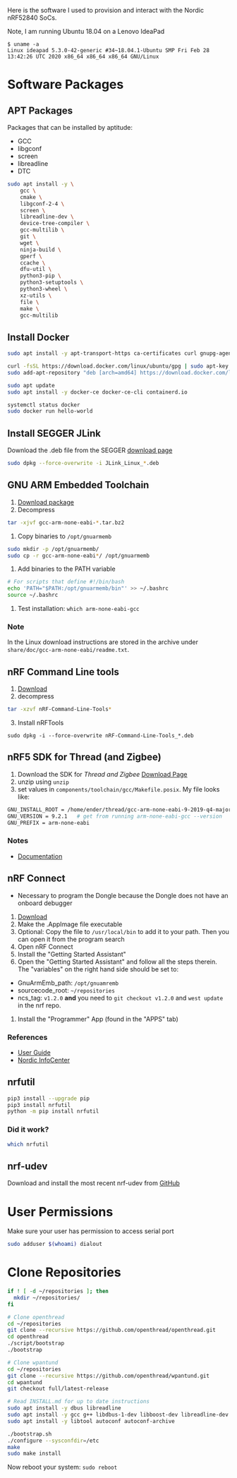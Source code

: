 Here is the software I used to provision and interact with the Nordic nRF52840 SoCs.

Note, I am running Ubuntu 18.04 on a Lenovo IdeaPad
```
$ uname -a
Linux ideapad 5.3.0-42-generic #34~18.04.1-Ubuntu SMP Fri Feb 28 13:42:26 UTC 2020 x86_64 x86_64 x86_64 GNU/Linux
```


# Software Packages

## APT Packages
Packages that can be installed by aptitude:
- GCC
- libgconf
- screen
- libreadline
- DTC
```bash
sudo apt install -y \
    gcc \
    cmake \
    libgconf-2-4 \
    screen \
    libreadline-dev \
    device-tree-compiler \
    gcc-multilib \
    git \
    wget \
    ninja-build \
    gperf \
    ccache \
    dfu-util \
    python3-pip \
    python3-setuptools \
    python3-wheel \
    xz-utils \
    file \
    make \
    gcc-multilib

```

## Install Docker
```bash
sudo apt install -y apt-transport-https ca-certificates curl gnupg-agent software-properties-common

curl -fsSL https://download.docker.com/linux/ubuntu/gpg | sudo apt-key add -
sudo add-apt-repository "deb [arch=amd64] https://download.docker.com/linux/ubuntu $(lsb_release -cs) stable"

sudo apt update
sudo apt install -y docker-ce docker-ce-cli containerd.io

systemctl status docker
sudo docker run hello-world
```


## Install SEGGER JLink
Download the .deb file from the SEGGER [download page](https://www.segger.com/downloads/jlink/#J-LinkSoftwareAndDocumentationPack)
```bash
sudo dpkg --force-overwrite -i JLink_Linux_*.deb
```


## GNU ARM Embedded Toolchain
1. [Download package](https://developer.arm.com/tools-and-software/open-source-software/developer-tools/gnu-toolchain/gnu-rm/downloads)
1. Decompress
  ```bash
  tar -xjvf gcc-arm-none-eabi-*.tar.bz2
  ```
1. Copy binaries to `/opt/gnuarmemb`
  ```bash
  sudo mkdir -p /opt/gnuarmemb/
  sudo cp -r gcc-arm-none-eabi*/ /opt/gnuarmemb
  ```
1. Add binaries to the PATH variable
  ```bash
  # For scripts that define #!/bin/bash
  echo 'PATH="$PATH:/opt/gnuarmemb/bin"' >> ~/.bashrc
  source ~/.bashrc
  ```
1. Test installation: `which arm-none-eabi-gcc`

### Note
In the Linux download instructions are stored in the archive under `share/doc/gcc-arm-none-eabi/readme.txt`.


## nRF Command Line tools
1. [Download](https://www.nordicsemi.com/Software-and-tools/Development-Tools/nRF-Command-Line-Tools/Download#infotabs)
2. decompress
  ```bash
  tar -xzvf nRF-Command-Line-Tools*
  ```
3. Install nRFTools
  ```
  sudo dpkg -i --force-overwrite nRF-Command-Line-Tools_*.deb
  ```



## nRF5 SDK for Thread (and Zigbee)
1. Download the SDK for *Thread and Zigbee* [Download Page](https://www.nordicsemi.com/Software-and-Tools/Software/nRF5-SDK-for-Thread-and-Zigbee/Download#infotabs)
2. unzip using `unzip`
3. set values in `components/toolchain/gcc/Makefile.posix`. My file looks like:
```bash
GNU_INSTALL_ROOT = /home/ender/thread/gcc-arm-none-eabi-9-2019-q4-major/bin/  # Where GNU ARM Embedded Toolchain was installed
GNU_VERSION = 9.2.1   # get from running arm-none-eabi-gcc --version
GNU_PREFIX = arm-none-eabi
```

### Notes
- [Documentation](https://infocenter.nordicsemi.com/topic/struct_sdk/struct/sdk_thread_zigbee_latest.html)



## nRF Connect
- Necessary to program the Dongle because the Dongle does not have an onboard debugger

1. [Download](https://www.nordicsemi.com/Software-and-Tools/Development-Tools/nRF-Connect-for-desktop)
1. Make the .AppImage file executable
1. Optional: Copy the file to `/usr/local/bin` to add it to your path. Then you can open it from the program search
1. Open nRF Connect
1. Install the "Getting Started Assistant"
1. Open the "Getting Started Assistant" and follow all the steps therein.
The "variables" on the right hand side should be set to:
  - GnuArmEmb_path: `/opt/gnuamremb`
  - sourcecode_root: `~/repositories`
  - ncs_tag: `v1.2.0` **and** you need to `git checkout v1.2.0` and `west update` in the nrf repo.
1. Install the "Programmer" App (found in the "APPS" tab)

### References
- [User Guide](https://infocenter.nordicsemi.com/pdf/nRF_Connect_Programmer_User_Guide_v1.1.pdf)
- [Nordic InfoCenter](https://infocenter.nordicsemi.com/topic/ug_nc_programmer/UG/nrf_connect_programmer/ncp_introduction.html)



## nrfutil
```bash
pip3 install --upgrade pip
pip3 install nrfutil
python -m pip install nrfutil
```
### Did it work?
```bash
which nrfutil
```


## nrf-udev
Download and install the most recent nrf-udev from [GitHub](https://github.com/nordicsemiconductor/nrf-udev/releases)



# User Permissions
Make sure your user has permission to access serial port
```bash
sudo adduser $(whoami) dialout
```


# Clone Repositories
```bash
if ! [ -d ~/repositories ]; then
  mkdir ~/repositories/
fi

# Clone openthread
cd ~/repositories
git clone --recursive https://github.com/openthread/openthread.git
cd openthread
./script/bootstrap
./bootstrap

# Clone wpantund
cd ~/repositories
git clone --recursive https://github.com/openthread/wpantund.git
cd wpantund
git checkout full/latest-release

# Read INSTALL.md for up to date instructions
sudo apt install -y dbus libreadline
sudo apt install -y gcc g++ libdbus-1-dev libboost-dev libreadline-dev
sudo apt install -y libtool autoconf autoconf-archive

./bootstrap.sh
./configure --sysconfdir=/etc
make
sudo make install
```
Now reboot your system: `sudo reboot`
